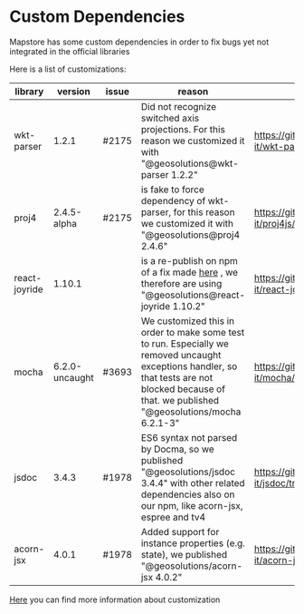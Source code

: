 # Custom Dependencies
Mapstore has some custom dependencies in order to fix bugs yet not integrated in the official libraries

Here is a list of customizations:

| library | version | issue | reason | github |
|---|---|---|---|---|
| wkt-parser | 1.2.1 | #2175 | Did not recognize switched axis projections. For this reason we customized it with "@geosolutions@wkt-parser 1.2.2" | https://github.com/geosolutions-it/wkt-parser/tree/release |
| proj4 | 2.4.5-alpha | #2175 | is fake to force dependency of wkt-parser, for this reason we customized it with "@geosolutions@proj4 2.4.6" | https://github.com/geosolutions-it/proj4js/tree/release_2.4.6 |
| react-joyride | 1.10.1 |  | is a re-publish on npm of a fix made [here](https://github.com/ddeath/react-joyride/tree/fixed-positioning-and-overlay) , we therefore are using "@geosolutions@react-joyride 1.10.2" | https://github.com/geosolutions-it/react-joyride/tree/release |
| mocha | 6.2.0-uncaught | #3693 | We customized this in order to make some test to run. Especially we removed uncaught exceptions handler, so that tests are not blocked because of that. we published "@geosolutions/mocha 6.2.1-3" | https://github.com/geosolutions-it/mocha/tree/release_v6.2.1 |
| jsdoc | 3.4.3 | #1978 | ES6 syntax not parsed by Docma, so we published "@geosolutions/jsdoc 3.4.4" with other related dependencies also on our npm, like acorn-jsx, espree and tv4 | https://github.com/geosolutions-it/jsdoc/tree/release |
| acorn-jsx | 4.0.1 | #1978 | Added support for instance properties (e.g. state), we published "@geosolutions/acorn-jsx 4.0.2" | https://github.com/geosolutions-it/acorn-jsx/tree/release |


[Here](https://github.com/geosolutions-it/MapStore2/issues/4569) you can find more information about customization

